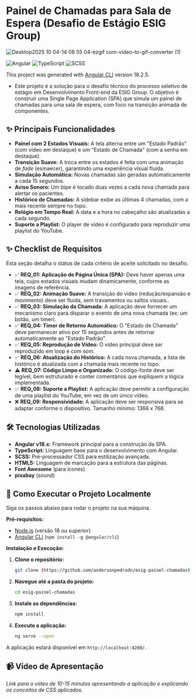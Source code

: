# Painel de Chamadas para Sala de Espera (Desafio de Estágio ESIG Group)

<!-- <img width="1897" height="895" alt="Captura de tela 2025-10-03 211552" src="https://github.com/user-attachments/assets/a9054529-1405-46b9-8abc-60df5e1f0376" /> -->
![Desktop2025 10 04-14 08 55 04-ezgif com-video-to-gif-converter (1)](https://github.com/user-attachments/assets/c6835044-eb20-444a-8740-6f332d88a98e)


![Angular](https://img.shields.io/badge/Angular-DD0031?style=for-the-badge&logo=angular&logoColor=white)
![TypeScript](https://img.shields.io/badge/TypeScript-007ACC?style=for-the-badge&logo=typescript&logoColor=white)
![SCSS](https://img.shields.io/badge/SCSS-CC6699?style=for-the-badge&logo=sass&logoColor=white)

This project was generated with [Angular CLI](https://github.com/angular/angular-cli) version 18.2.5.

- Este projeto é a solução para o desafio técnico do processo seletivo de estágio em Desenvolvimento Front-end da ESIG Group. O objetivo é construir uma Single Page Application (SPA) que simula um painel de chamadas para uma sala de espera, com foco na transição animada de componentes.

## ✨ Principais Funcionalidades

* **Painel com 2 Estados Visuais:** A tela alterna entre um "Estado Padrão" (com vídeo em destaque) e um "Estado de Chamada" (com a senha em destaque).
* **Transição Suave:** A troca entre os estados é feita com uma animação de *fade* (esmaecer), garantindo uma experiência visual fluida.
* **Simulação Automática:** Novas chamadas são geradas automaticamente a cada 15 segundos.
* **Aviso Sonoro:** Um bipe é tocado duas vezes a cada nova chamada para alertar os pacientes.
* **Histórico de Chamadas:** A sidebar exibe as últimas 4 chamadas, com a mais recente sempre no topo.
* **Relógio em Tempo Real:** A data e a hora no cabeçalho são atualizadas a cada segundo.
* **Suporte a Playlist:** O player de vídeo é configurado para reproduzir uma playlist do YouTube.

## ✨ Checklist de Requisitos

Esta seção detalha o status de cada critério de aceite solicitado no desafio.

* ✅ **REQ_01: Aplicação de Página Única (SPA):** Deve haver apenas uma tela, cujos estados visuais
mudam dinamicamente, conforme as imagens de
referência.
* ✅ **REQ_02: Animação Suave:** A transição do vídeo (redução/expansão e movimento)
deve ser fluida, sem travamentos ou saltos visuais..
* ✅ **REQ_03: Simulação da Chamada:** A aplicação deve fornecer um mecanismo claro para
disparar o evento de uma nova chamada (ex: um botão,
um timer).
* ✅ **REQ_04: Timer de Retorno Automático:** O "Estado de Chamada" deve permanecer ativo por 15
segundos antes de retornar automaticamente ao "Estado
Padrão".
* ✅ **REQ_05: Reprodução de Vídeo:** O vídeo principal deve ser reproduzido em loop e com
som.
* ✅ **REQ_06: Atualização do Histórico:** A cada nova chamada, a lista de histórico é atualizada com a chamada mais recente no topo.
* ⚠️ **REQ_07: Código Limpo e Organizado:** O código-fonte deve ser legível, bem estruturado e conter
comentários que expliquem a lógica implementada.
* ✅ **REQ_08: Suporte a Playlist:** A aplicação deve permitir a configuração de uma playlist
do YouTube, em vez de um único vídeo.
* ❌ **REQ_09: Responsividade:** A aplicação deve ser responsiva para se adaptar
conforme o dispositivo. Tamanho mínimo: 1366 x 768.

## 🛠️ Tecnologias Utilizadas

* **Angular v18.x:** Framework principal para a construção da SPA.
* **TypeScript:** Linguagem base para o desenvolvimento com Angular.
* **SCSS:** Pré-processador CSS para estilização avançada.
* **HTML5:** Linguagem de marcação para a estrutura das páginas.
* **Font Awesome** (para ícones)
* **pixabay** (sound)


## 🚀 Como Executar o Projeto Localmente

Siga os passos abaixo para rodar o projeto na sua máquina.

**Pré-requisitos:**
* [Node.js](https://nodejs.org/) (versão 18 ou superior)
* [Angular CLI](https://angular.dev/cli) (`npm install -g @angular/cli`)

**Instalação e Execução:**

1.  **Clone o repositório:**
    ```bash
    git clone (https://github.com/andersonpedrodn/esig-painel-chamadas)
    ```

2.  **Navegue até a pasta do projeto:**
    ```bash
    cd esig-painel-chamadas
    ```

3.  **Instale as dependências:**
    ```bash
    npm install
    ```

4.  **Execute a aplicação:**
    ```bash
    ng serve --open
    ```

A aplicação estará disponível em `http://localhost:4200/`.

## 📹 Vídeo de Apresentação
*Link para o vídeo de 10-15 minutos apresentando a aplicação e explicando os conceitos de CSS aplicados.*
